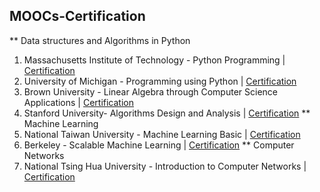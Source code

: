## MOOCs-Certification

** Data structures and Algorithms in Python
  1. Massachusetts Institute of Technology - Python Programming | [Certification](https://github.com/WhoYoung99/MOOCs-Certification/blob/master/edx_MIT_python.pdf)
  2. University of Michigan - Programming using Python | [Certification](https://github.com/WhoYoung99/MOOCs-Certification/blob/master/Coursera%20pythonlearn%202016.pdf)
  3. Brown University - Linear Algebra through Computer Science Applications | [Certification](https://github.com/WhoYoung99/MOOCs-Certification/blob/master/Coursera%20matrix%202016.pdf)
  4. Stanford University- Algorithms Design and Analysis | [Certification](https://github.com/WhoYoung99/MOOCs-Certification/blob/master/Coursera%20algo%202016.pdf)
** Machine Learning
  1. National Taiwan University - Machine Learning Basic | [Certification](https://github.com/WhoYoung99/MOOCs-Certification/blob/master/Coursera%20ntumlone%202016.pdf)
  2. Berkeley - Scalable Machine Learning | [Certification](https://github.com/WhoYoung99/MOOCs-Certification/blob/master/edx_ucb_spark.pdf)
** Computer Networks
  1. National Tsing Hua University - Introduction to Computer Networks | [Certification](https://github.com/WhoYoung99/MOOCs-Certification/blob/master/NTHU_mooc_networks.pdf)
